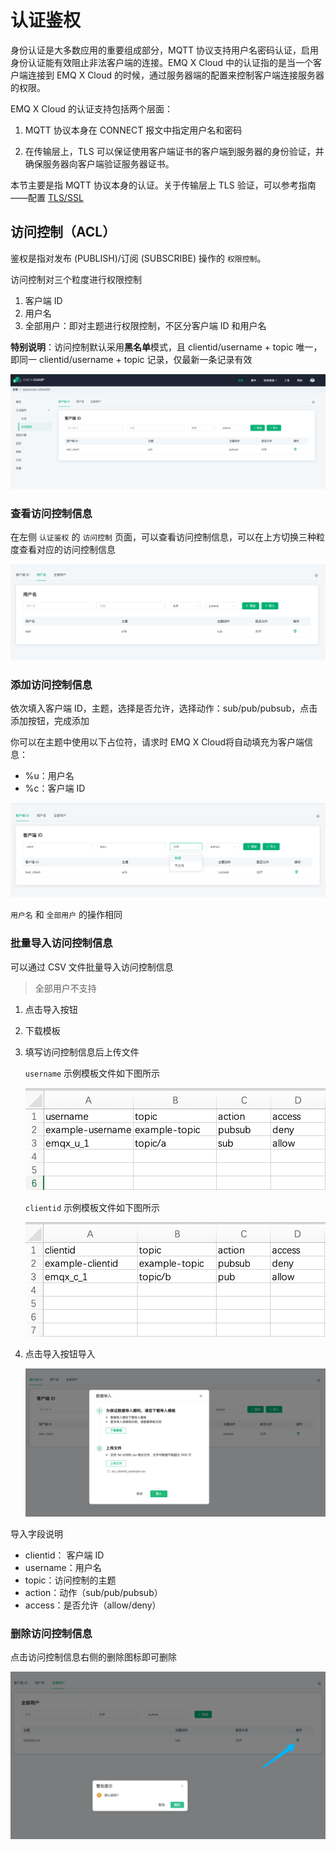 # 认证鉴权

身份认证是大多数应用的重要组成部分，MQTT 协议支持用户名密码认证，启用身份认证能有效阻止非法客户端的连接。EMQ X Cloud 中的认证指的是当一个客户端连接到 EMQ X  Cloud 的时候，通过服务器端的配置来控制客户端连接服务器的权限。

EMQ X Cloud 的认证支持包括两个层面：

1. MQTT 协议本身在 CONNECT 报文中指定用户名和密码

2. 在传输层上，TLS 可以保证使用客户端证书的客户端到服务器的身份验证，并确保服务器向客户端验证服务器证书。

本节主要是指 MQTT 协议本身的认证。关于传输层上 TLS 验证，可以参考指南——配置 [TLS/SSL](./tls_ssl.md)

## 访问控制（ACL）

鉴权是指对发布 (PUBLISH)/订阅 (SUBSCRIBE) 操作的 `权限控制`。

访问控制对三个粒度进行权限控制

1. 客户端 ID
2. 用户名
3. 全部用户：即对主题进行权限控制，不区分客户端 ID 和用户名

**特别说明**：访问控制默认采用**黑名单**模式，且 clientid/username + topic 唯一，即同一 clientid/username + topic 记录，仅最新一条记录有效

![acl](./_assets/acl.png)

### 查看访问控制信息

在左侧 `认证鉴权` 的 `访问控制` 页面，可以查看访问控制信息，可以在上方切换三种粒度查看对应的访问控制信息

![view_acl](./_assets/view_acl.png)

### 添加访问控制信息

依次填入客户端 ID，主题，选择是否允许，选择动作：sub/pub/pubsub，点击添加按钮，完成添加

你可以在主题中使用以下占位符，请求时 EMQ X Cloud将自动填充为客户端信息：

- %u：用户名
- %c：客户端 ID

![add_acl](./_assets/add_acl.png)

`用户名` 和 `全部用户` 的操作相同

### 批量导入访问控制信息

可以通过 CSV 文件批量导入访问控制信息

> 全部用户不支持

1. 点击导入按钮
2. 下载模板
3. 填写访问控制信息后上传文件

   `username` 示例模板文件如下图所示

   ![acl_username_csv](./_assets/acl_username_csv.png)

   `clientid` 示例模板文件如下图所示

   ![acl_clientid_csv](./_assets/acl_clientid_csv.png)

4. 点击导入按钮导入

   ![import_acl](./_assets/import_acl.png)

导入字段说明

- clientid： 客户端 ID
- username：用户名
- topic：访问控制的主题
- action：动作（sub/pub/pubsub）
- access：是否允许（allow/deny）

### 删除访问控制信息

点击访问控制信息右侧的删除图标即可删除

![delete_acl](./_assets/delete_acl.png)
